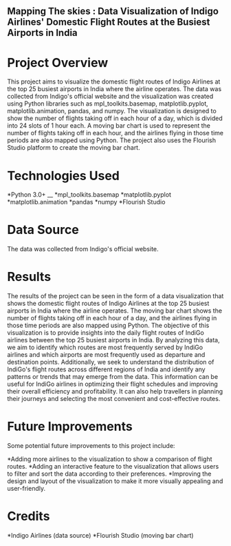 ## Mapping The skies : Data Visualization of Indigo Airlines' Domestic Flight Routes at the Busiest Airports in India


# Project Overview
This project aims to visualize the domestic flight routes of Indigo Airlines at the top 25 busiest airports in India where the airline operates. The data was collected from Indigo's official website and the visualization was created using Python libraries such as mpl_toolkits.basemap, matplotlib.pyplot, matplotlib.animation, pandas, and numpy.
The visualization is designed to show the number of flights taking off in each hour of a day, which is divided into 24 slots of 1 hour each. A moving bar chart is used to represent the number of flights taking off in each hour, and the airlines flying in those time periods are also mapped using Python.
The project also uses the Flourish Studio platform to create the moving bar chart.

# Technologies Used
*Python 3.0+ __
*mpl_toolkits.basemap
*matplotlib.pyplot
*matplotlib.animation
*pandas
*numpy
*Flourish Studio

# Data Source
The data was collected from Indigo's official website.


# Results
The results of the project can be seen in the form of a data visualization that shows the domestic flight routes of Indigo Airlines at the top 25 busiest airports in India where the airline operates. The moving bar chart shows the number of flights taking off in each hour of a day, and the airlines flying in those time periods are also mapped using Python.
The objective of this visualization is to provide insights into the daily flight routes of IndiGo airlines between the top 25 busiest airports in India. By analyzing this data, we aim to identify which routes are most frequently served by IndiGo airlines and which airports are most frequently used as departure and destination points. Additionally, we seek to understand the distribution of IndiGo's flight routes across different regions of India and identify any patterns or trends that may emerge from the data. This information can be useful for IndiGo airlines in optimizing their flight schedules and improving their overall efficiency and profitability. It can also help travellers in planning their journeys and selecting the most convenient and cost-effective routes.

# Future Improvements
Some potential future improvements to this project include:

*Adding more airlines to the visualization to show a comparison of flight routes.
*Adding an interactive feature to the visualization that allows users to filter and sort the data according to their preferences.
*Improving the design and layout of the visualization to make it more visually appealing and user-friendly.

# Credits
*Indigo Airlines (data source)
*Flourish Studio (moving bar chart)









